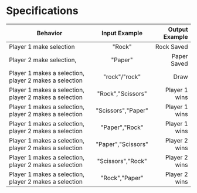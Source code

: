 # Specifications
| Behavior | Input Example | Output Example |
| ------------- |:-------------:| -----:|
|Player 1 make selection |"Rock"|Rock Saved
|Player 2 make selection,|"Paper"|Paper Saved
|Player 1 makes a selection, player 2 makes a selection|"rock"/"rock"|Draw
|Player 1 makes a selection, player 2 makes a selection|"Rock","Scissors"|Player 1 wins
|Player 1 makes a selection, player 2 makes a selection|"Scissors","Paper"|Player 1 wins
|Player 1 makes a selection, player 2 makes a selection|"Paper","Rock"|Player 1 wins
|Player 1 makes a selection, player 2 makes a selection|"Paper","Scissors"|Player 2 wins
|Player 1 makes a selection, player 2 makes a selection|"Scissors","Rock"|Player 2 wins
|Player 1 makes a selection, player 2 makes a selection|"Rock","Paper"|Player 2 wins

